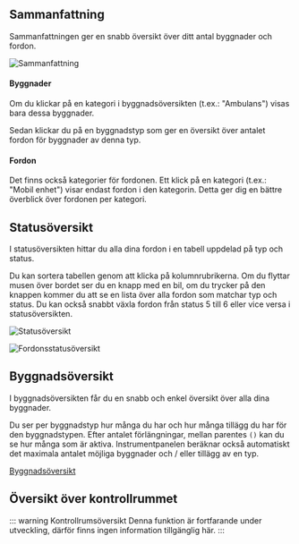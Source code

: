 ## Sammanfattning
Sammanfattningen ger en snabb översikt över ditt antal byggnader och fordon.

![Sammanfattning](/v4/docs/assets/dashboard/img/sv_SE/dashboardSummary.png)

#### Byggnader
Om du klickar på en kategori i byggnadsöversikten (t.ex.: "Ambulans") visas bara dessa byggnader.

Sedan klickar du på en byggnadstyp som ger en översikt över antalet fordon för byggnader av denna typ.

#### Fordon
Det finns också kategorier för fordonen. Ett klick på en kategori (t.ex.: "Mobil enhet") visar endast fordon i den kategorin. Detta ger dig en bättre överblick över fordonen per kategori.

## Statusöversikt
I statusöversikten hittar du alla dina fordon i en tabell uppdelad på typ och status.

Du kan sortera tabellen genom att klicka på kolumnrubrikerna.
Om du flyttar musen över bordet ser du en knapp med en bil, om du trycker på den knappen kommer du att se en lista över alla fordon som matchar typ och status.
Du kan också snabbt växla fordon från status 5 till 6 eller vice versa i statusöversikten.

![Statusöversikt](/v4/docs/assets/dashboard/img/sv_SE/dashboardStatusoverzicht.png)

![Fordonsstatusöversikt](/v4/docs/assets/dashboard/img/sv_SE/dashboardVehicles.png)

## Byggnadsöversikt
I byggnadsöversikten får du en snabb och enkel översikt över alla dina byggnader.

Du ser per byggnadstyp hur många du har och hur många tillägg du har för den byggnadstypen.
Efter antalet förlängningar, mellan parentes `()` kan du se hur många som är aktiva. Instrumentpanelen beräknar också automatiskt det maximala antalet möjliga byggnader och / eller tillägg av en typ.

[Byggnadsöversikt](/v4/docs/assets/dashboard/img/sv_SE/dashboardBuildings.png)

## Översikt över kontrollrummet
::: warning Kontrollrumsöversikt
Denna funktion är fortfarande under utveckling, därför finns ingen information tillgänglig här.
:::
